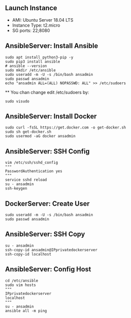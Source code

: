 ## Launch Instance
- AMI: Ubuntu Server 18.04 LTS
- Instance Type: t2.micro
- SG ports: 22;8080

## AnsibleServer: Install Ansible
```
sudo apt install python3-pip -y
sudo pip3 install ansible
# ansible --version
sudo mkdir /etc/ansible
sudo useradd -m -U -s /bin/bash ansadmin
sudo passwd ansadmin
echo "ansadmin ALL=(ALL) NOPASSWD: ALL" >> /etc/sudoers
```
** You chan change edit /etc/sudoers by:
```
sudo visudo
```

## AnsibleServer: Install Docker
```
sudo curl -fsSL https://get.docker.com -o get-docker.sh
sudo sh get-docker.sh
sudo usermod -aG docker ansadmin
```

## AnsibleServer: SSH Config
```
vim /etc/ssh/sshd_config
"""
PasswordAuthentication yes
"""
service sshd reload
su - ansadmin
ssh-keygen
```

## DockerServer: Create User
```
sudo useradd -m -U -s /bin/bash ansadmin
sudo passwd ansadmin
```

## AnsibleServer: SSH Copy
```
su - ansadmin
ssh-copy-id ansadmin@IPprivatedockerserver
ssh-copy-id localhost
```

## AnsibleServer: Config Host
```
cd /etc/ansible
sudo vim hosts
"""
IPprivatedockerserver
localhost
"""
su - ansadmin
ansible all -m ping
```